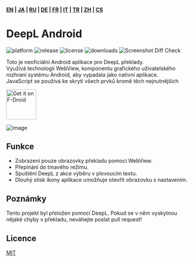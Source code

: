 #### [EN](https://github.com/sakusaku3939/DeepLAndroid#readme) | [JA](README_JA.md) | [RU](README_RU.md) | [DE](README_DE.md) | [FR](README_FR.md) | [IT](README_IT.md) | [TR](README_TR.md) | [ZH](README_ZH.md) | [CS](README_CS.md)
# DeepL Android
![platform](https://img.shields.io/badge/platform-android-green) ![release](https://img.shields.io/github/v/release/sakusaku3939/DeepLAndroid.svg) ![license](https://img.shields.io/github/license/sakusaku3939/DeepLAndroid) ![downloads](https://img.shields.io/github/downloads/sakusaku3939/DeepLAndroid/total.svg) ![Screenshot Diff Check](https://github.com/sakusaku3939/DeepLAndroid/actions/workflows/screenshot_diff_check.yml/badge.svg)

Toto je neoficiální Android aplikace pro DeepL překlady.  
Využívá technologii WebView, komponentu grafického uživatelského rozhraní systému Android, aby vypadala jako nativní aplikace.  
JavaScript se používá ke skrytí všech prvků kromě těch nejnutnějších  

[<img src="https://fdroid.gitlab.io/artwork/badge/get-it-on.png"
    alt="Get it on F-Droid"
    height="80">](https://f-droid.org/packages/com.example.deeplviewer)

![image](https://user-images.githubusercontent.com/53967490/89320092-fe2fdf00-d6bb-11ea-97d6-84fd66f73395.png)

## Funkce
- Zobrazení pouze obrazovky překladu pomocí WebView.
- Přepínání do tmavého režimu.
- Spuštění DeepL z akce výběru v plovoucím textu.
- Dlouhý stisk ikony aplikace umožňuje otevřít obrazovku s nastavením.

## Poznámky
Tento projekt byl přeložen pomocí DeepL. Pokud se v něm vyskytnou nějaké chyby v překladu, neváhejte poslat pull request!

## Licence
[MIT](https://github.com/sakusaku3939/DeepLAndroid/blob/master/LICENSE)
